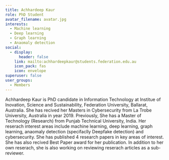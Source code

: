 ```yaml
---
title: Achhardeep Kaur
role: PhD Student
avatar_filename: avatar.jpg
interests:
  - Machine learning
  - Deep learning
  - Graph learning
  - Anaomaly detection
social:
  - display:
      header: false
    link: mailto:achhardeepkaur@students.federation.edu.au
    icon_pack: fas
    icon: envelope
superuser: false
user_groups:
  - Members
---
```

Achhardeep Kaur is PhD candidate in Information Technology at Institue of Inovation, Science and Sustainability, Federation University, Ballarat, Australia. She has recived her Masters in Cybersecurity from La Trobe University, Australia in year 2019. Previously, She has a Master of Technology (Research) from Punjab Technical University, India. Her reserach interest areas include machine learning, deep learning, graph learning, anaomaly detection (specifaclly Deepfake detection) and cybersecurity. She has published 4 research papers in key areas of interest. She has also recived Best Paper award for her publication. In addition to her own reserach, she is also working on reviewing reserach articles as a sub-reviewer.